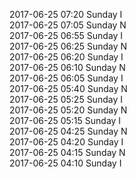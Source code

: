 2017-06-25 07:20 Sunday  I  
2017-06-25 07:05 Sunday  N  
2017-06-25 06:55 Sunday  I  
2017-06-25 06:25 Sunday  N  
2017-06-25 06:20 Sunday  I  
2017-06-25 06:10 Sunday  N  
2017-06-25 06:05 Sunday  I  
2017-06-25 05:40 Sunday  N  
2017-06-25 05:25 Sunday  I  
2017-06-25 05:20 Sunday  N  
2017-06-25 05:15 Sunday  I  
2017-06-25 04:25 Sunday  N  
2017-06-25 04:20 Sunday  I  
2017-06-25 04:15 Sunday  N  
2017-06-25 04:10 Sunday  I  

